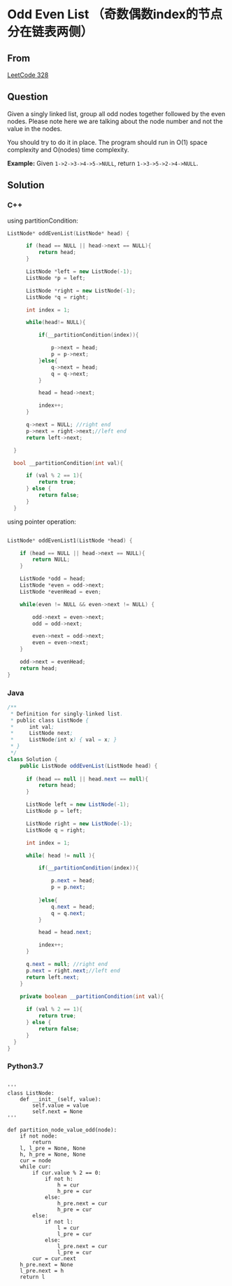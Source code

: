 # Odd Even List （奇数偶数index的节点分在链表两侧）   



## From

[LeetCode 328](https://leetcode.com/problems/odd-even-linked-list/description/)





## Question



Given a singly linked list, group all odd nodes together followed by the even nodes. Please note here we are talking about the node number and not the value in the nodes.

You should try to do it in place. The program should run in O(1) space complexity and O(nodes) time complexity.

**Example:**
Given `1->2->3->4->5->NULL`,
return `1->3->5->2->4->NULL`.



## Solution  

### C++



using partitionCondition:

```c++
ListNode* oddEvenList(ListNode* head) {

      if (head == NULL || head->next == NULL){
          return head;
      }

      ListNode *left = new ListNode(-1);
      ListNode *p = left;

      ListNode *right = new ListNode(-1);
      ListNode *q = right;

      int index = 1;

      while(head!= NULL){

          if(__partitionCondition(index)){

              p->next = head;
              p = p->next;
          }else{
              q->next = head;
              q = q->next;
          }

          head = head->next;

          index++;
      }

      q->next = NULL; //right end
      p->next = right->next;//left end
      return left->next;

  }

  bool __partitionCondition(int val){

      if (val % 2 == 1){
          return true;
      } else {
          return false;
      }
  }

```



using pointer operation:

```c++

ListNode* oddEvenList1(ListNode *head) {

    if (head == NULL || head->next == NULL){
        return NULL;
    }

    ListNode *odd = head;
    ListNode *even = odd->next;
    ListNode *evenHead = even;

    while(even != NULL && even->next != NULL) {

        odd->next = even->next;
        odd = odd->next;

        even->next = odd->next;
        even = even->next;
    }

    odd->next = evenHead;
    return head;
}
```

### Java

```java
/**
 * Definition for singly-linked list.
 * public class ListNode {
 *     int val;
 *     ListNode next;
 *     ListNode(int x) { val = x; }
 * }
 */
class Solution {
    public ListNode oddEvenList(ListNode head) {
        
      if (head == null || head.next == null){
          return head;
      }

      ListNode left = new ListNode(-1);
      ListNode p = left;

      ListNode right = new ListNode(-1);
      ListNode q = right;

      int index = 1;

      while( head != null ){

          if(__partitionCondition(index)){

              p.next = head;
              p = p.next;
              
          }else{
              q.next = head;
              q = q.next;
          }

          head = head.next;

          index++;
      }

      q.next = null; //right end
      p.next = right.next;//left end
      return left.next;
    }
    
    private boolean __partitionCondition(int val){

      if (val % 2 == 1){
          return true;
      } else {
          return false;
      }
  }
}
```
### Python3.7

```

'''
class ListNode:
    def __init__(self, value):
        self.value = value
        self.next = None
'''

def partition_node_value_odd(node):
    if not node:
        return
    l, l_pre = None, None
    h, h_pre = None, None
    cur = node
    while cur:
        if cur.value % 2 == 0:
            if not h:
                h = cur
                h_pre = cur
            else:
                h_pre.next = cur
                h_pre = cur
        else:
            if not l:
                l = cur
                l_pre = cur
            else:
                l_pre.next = cur
                l_pre = cur
        cur = cur.next
    h_pre.next = None
    l_pre.next = h
    return l

```